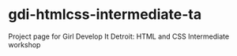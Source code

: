 gdi-htmlcss-intermediate-ta
===========================

Project page for Girl Develop It Detroit: HTML and CSS Intermediate workshop
